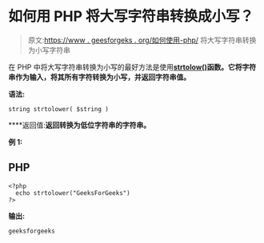 # 如何用 PHP 将大写字符串转换成小写？

> 原文:[https://www . geesforgeks . org/如何使用-php/](https://www.geeksforgeeks.org/how-to-convert-uppercase-string-to-lowercase-using-php/) 将大写字符串转换为小写字符串

在 PHP 中将大写字符串转换为小写的最好方法是使用[**strtolow()**](https://www.geeksforgeeks.org/php-strtolower-function/)**函数。它将字符串作为输入，将其所有字符转换为小写，并返回字符串值。**

****语法:****

```
string strtolower( $string )
```

****返回值:**返回转换为低位字符串的字符串。**

****例 1:****

## **PHP**

```
<?php
  echo strtolower("GeeksForGeeks")
?>
```

****输出:****

```
geeksforgeeks
```